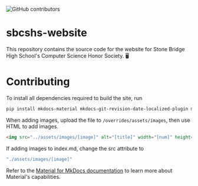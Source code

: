 <!-- @format -->
<!-- markdownlint-disable MD041 -->

![GitHub contributors](https://img.shields.io/badge/Contributors-5-brightgreen)

# sbcshs-website

This repository contains the source code for the website for Stone Bridge High School's Computer Science Honor Society.
:desktop_computer:

# Contributing

To install all dependencies required to build the site, run

```sh
pip install mkdocs-material mkdocs-git-revision-date-localized-plugin mkdocs-glightbox pillow cairosvg
```

When adding images, upload the file to `/overrides/assets/images`, then use HTML to add images.

<!-- prettier-ignore -->
```html
<img src="../assets/images/[image]" alt="[title]" width="[num]" height="[num]" align="[alignment]" loading="eager"/>
```

If adding images to index.md, change the src attribute to

```sh
"./assets/images/[image]"
```

Refer to the [Material for MkDocs documentation](https://squidfunk.github.io/mkdocs-material/) to learn more about Material's capabilities.
